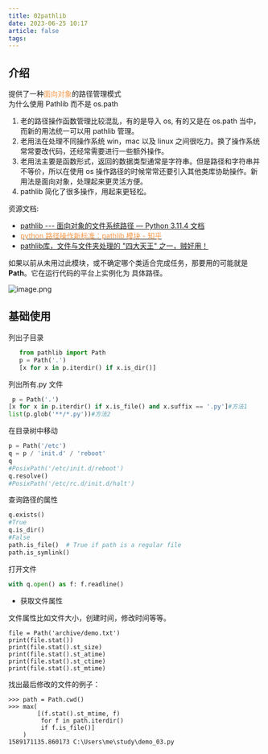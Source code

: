 ```yaml
---
title: 02pathlib
date: 2023-06-25 10:17
article: false
tags:
---
```


## 介绍

提供了一种<font color="#f79646">面向对象</font>的路径管理模式  
为什么使用 Pathlib 而不是 os.path

1. 老的路径操作函数管理比较混乱，有的是导入 os, 有的又是在 os.path 当中，而新的用法统一可以用 pathlib 管理。
2. 老用法在处理不同操作系统 win，mac 以及 linux 之间很吃力。换了操作系统常常要改代码，还经常需要进行一些额外操作。
3. 老用法主要是函数形式，返回的数据类型通常是字符串。但是路径和字符串并不等价，所以在使用 os 操作路径的时候常常还要引入其他类库协助操作。新用法是面向对象，处理起来更灵活方便。
4. pathlib 简化了很多操作，用起来更轻松。

资源文档:

- [pathlib --- 面向对象的文件系统路径 — Python 3.11.4 文档](https://docs.python.org/zh-cn/3/library/pathlib.html)
- [<font color="#f79646">python 路径操作新标准：pathlib 模块 - 知乎</font>](https://zhuanlan.zhihu.com/p/139783331)
- [pathlib库，文件与文件夹处理的 "四大天王" 之一，贼好用！](https://mp.weixin.qq.com/s/upXCeqRAsR-dZdr_UPwLvA)

如果以前从未用过此模块，或不确定哪个类适合完成任务，那要用的可能就是 **Path**。它在运行代码的平台上实例化为 具体路径。

![image.png](http://oss.naglfar28.com/naglfar28/202306251125197.png)

## 基础使用

列出子目录

```python
   from pathlib import Path
   p = Path('.')
   [x for x in p.iterdir() if x.is_dir()]
```

列出所有.py 文件

```python
 p = Path('.')
[x for x in p.iterdir() if x.is_file() and x.suffix == '.py']#方法1
list(p.glob('**/*.py'))#方法2
```

在目录树中移动

```python
p = Path('/etc')
q = p / 'init.d' / 'reboot'
q
#PosixPath('/etc/init.d/reboot')
q.resolve()
#PosixPath('/etc/rc.d/init.d/halt')
```

查询路径的属性

```python
q.exists()
#True
q.is_dir()
#False
path.is_file()  # True if path is a regular file
path.is_symlink()
```

打开文件

```python
with q.open() as f: f.readline()

```

- 获取文件属性

文件属性比如文件大小，创建时间，修改时间等等。

```text
file = Path('archive/demo.txt')
print(file.stat())
print(file.stat().st_size)
print(file.stat().st_atime)
print(file.stat().st_ctime)
print(file.stat().st_mtime)
```

找出最后修改的文件的例子：

```text
>>> path = Path.cwd()
>>> max(
        [(f.stat().st_mtime, f) 
         for f in path.iterdir() 
         if f.is_file()]
    )
1589171135.860173 C:\Users\me\study\demo_03.py
```
